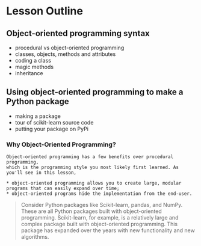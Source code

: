 # Lesson Outline

## Object-oriented programming syntax

* procedural vs object-oriented programming
* classes, objects, methods and attributes
* coding a class
*  magic methods
*  inheritance

## Using object-oriented programming to make a Python package

* making a package
* tour of scikit-learn source code
* putting your package on PyPi

### Why Object-Oriented Programming?

```
Object-oriented programming has a few benefits over procedural programming,
which is the programming style you most likely first learned. As you'll see in this lesson,

* object-oriented programming allows you to create large, modular programs that can easily expand over time;
* object-oriented programs hide the implementation from the end-user.

```
> Consider Python packages like Scikit-learn, pandas, and NumPy.
> These are all Python packages built with object-oriented programming.
> Scikit-learn, for example, is a relatively large and complex package built with object-oriented programming.
> This package has expanded over the years with new functionality and new algorithms.
